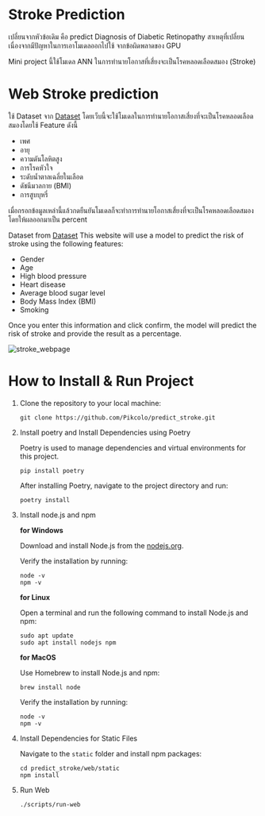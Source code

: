# Stroke Prediction
เปลี่ยนจากหัวข้อเดิม คือ predict Diagnosis of Diabetic Retinopathy สาเหตุที่เปลี่ยนเนื่องจากมีปัญหาในการเอาโมเดลออกไปใช้ จากข้อผิดพลาดของ GPU

Mini project นี้ใช้โมเดล ANN ในการทำนายโอกาสที่เสี่ยงจะเป็นโรคหลอดเลือดสมอง (Stroke)

# Web Stroke prediction

  ใช้ Dataset จาก [Dataset](https://www.kaggle.com/datasets/fedesoriano/stroke-prediction-dataset/data)
  โดยเว็บนี้จะใช้โมเดลในการทำนายโอกาสเสี่ยงที่จะเป็นโรคหลอดเลือดสมองโดยใช้ Feature ดังนี้
    
  - เพศ
  - อายุ
  - ความดันโลหิตสูง
  - การโรคหัวใจ
  - ระดับน้ำตาลเฉลี่ยในเลือด
  - ดัชนีมวลกาย (BMI)
  - การสูบบุหรี่

  เมื่อกรอกข้อมูลเหล่านี้แล้วกดยืนยันโมเดลก็จะทำการทำนายโอกาสเสี่ยงที่จะเป็นโรคหลอดเลือดสมองโดยให้ผลออกมาเป็น percent
  
  Dataset from [Dataset](https://www.kaggle.com/datasets/fedesoriano/stroke-prediction-dataset/data)
  This website will use a model to predict the risk of stroke using the following features:

  - Gender
  - Age
  - High blood pressure
  - Heart disease
  - Average blood sugar level
  - Body Mass Index (BMI)
  - Smoking
    
  Once you enter this information and click confirm, the model will predict the risk of stroke and provide the result as a percentage.

  ![stroke_webpage](https://github.com/user-attachments/assets/d7e47324-fe76-49c7-a395-44807e936187)

# How to Install & Run Project

1. Clone the repository to your local machine:
   
   ```
   git clone https://github.com/Pikcolo/predict_stroke.git
   ```

2. Install poetry and Install Dependencies using Poetry

   Poetry is used to manage dependencies and virtual environments for this project.
    ```
    pip install poetry
    ```

    After installing Poetry, navigate to the project directory and run:
    ```
    poetry install 
    ```
    
3. Install node.js and npm
   
   **for Windows**
   
   Download and install Node.js from the [nodejs.org](https://nodejs.org/en).

   Verify the installation by running:
    ```
    node -v
    npm -v
    ```
   
   **for Linux**
   
   Open a terminal and run the following command to install Node.js and npm:
   ```
   sudo apt update
   sudo apt install nodejs npm
   ```
   
   **for MacOS**
   
   Use Homebrew to install Node.js and npm:
   ```
   brew install node
   ```
   
   Verify the installation by running:
   ```
   node -v
   npm -v
   ```
   
4. Install Dependencies for Static Files

   Navigate to the `static` folder and install npm packages:
  
   ```
   cd predict_stroke/web/static 
   npm install
   ```

6. Run Web
    ```
    ./scripts/run-web 
    ```



    
